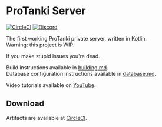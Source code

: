 # ProTanki Server

[![CircleCI](https://dl.circleci.com/status-badge/img/gh/Assasans/protanki-server/tree/main.svg?style=shield)](https://dl.circleci.com/status-badge/redirect/gh/Assasans/protanki-server/tree/main)
[![Discord](https://img.shields.io/discord/1001791048651120692?label=Discord)](https://discord.gg/Jk8TFZpeZE)

The first working ProTanki private server, written in Kotlin.  
Warning: this project is WIP.

If you make stupid Issues you're dead.

Build instructions available in [building.md](docs/building.md).  
Database configuration instructions available in [database.md](docs/database.md).

Video tutorials available on [YouTube](https://youtube.com/playlist?list=PLrBg1TAUeOuudpVnmogEp-5-0aIh6oMfb).

## Download

Artifacts are available at [CircleCI](https://app.circleci.com/pipelines/github/Assasans/protanki-server).
